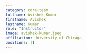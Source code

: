 ```yaml
---
category: core-team
fullname: Avishek Kumar
firstname: Avishek
lastname: Kumar
role: "Instructor"
image: avishek-kumar.jpeg
affiliation: University of Chicago
positions: []
---
```

